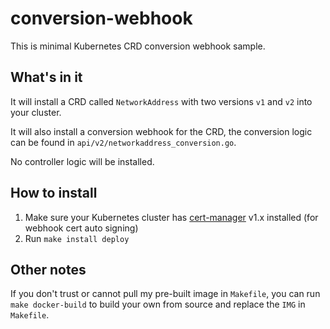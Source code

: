 # conversion-webhook

This is minimal Kubernetes CRD conversion webhook sample.

## What's in it

It will install a CRD called `NetworkAddress` with two versions `v1` and `v2` into your cluster.

It will also install a conversion webhook for the CRD, the conversion logic can be found in `api/v2/networkaddress_conversion.go`.

No controller logic will be installed.

## How to install

1. Make sure your Kubernetes cluster has [cert-manager](https://cert-manager.io/) v1.x installed (for webhook cert auto signing)
2. Run `make install deploy`

## Other notes

If you don't trust or cannot pull my pre-built image in `Makefile`, you can run `make docker-build` to build your own from source and replace the `IMG` in `Makefile`.

